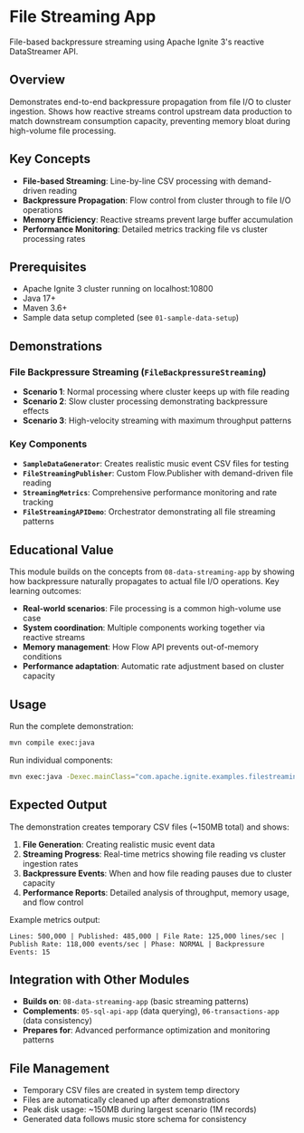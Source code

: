 # File Streaming App

File-based backpressure streaming using Apache Ignite 3's reactive DataStreamer API.

## Overview

Demonstrates end-to-end backpressure propagation from file I/O to cluster ingestion. Shows how reactive streams control upstream data production to match downstream consumption capacity, preventing memory bloat during high-volume file processing.

## Key Concepts

- **File-based Streaming**: Line-by-line CSV processing with demand-driven reading
- **Backpressure Propagation**: Flow control from cluster through to file I/O operations
- **Memory Efficiency**: Reactive streams prevent large buffer accumulation
- **Performance Monitoring**: Detailed metrics tracking file vs cluster processing rates

## Prerequisites

- Apache Ignite 3 cluster running on localhost:10800
- Java 17+
- Maven 3.6+
- Sample data setup completed (see `01-sample-data-setup`)

## Demonstrations

### File Backpressure Streaming (`FileBackpressureStreaming`)

- **Scenario 1**: Normal processing where cluster keeps up with file reading
- **Scenario 2**: Slow cluster processing demonstrating backpressure effects
- **Scenario 3**: High-velocity streaming with maximum throughput patterns

### Key Components

- **`SampleDataGenerator`**: Creates realistic music event CSV files for testing
- **`FileStreamingPublisher`**: Custom Flow.Publisher with demand-driven file reading
- **`StreamingMetrics`**: Comprehensive performance monitoring and rate tracking
- **`FileStreamingAPIDemo`**: Orchestrator demonstrating all file streaming patterns

## Educational Value

This module builds on the concepts from `08-data-streaming-app` by showing how backpressure naturally propagates to actual file I/O operations. Key learning outcomes:

- **Real-world scenarios**: File processing is a common high-volume use case
- **System coordination**: Multiple components working together via reactive streams
- **Memory management**: How Flow API prevents out-of-memory conditions
- **Performance adaptation**: Automatic rate adjustment based on cluster capacity

## Usage

Run the complete demonstration:

```bash
mvn compile exec:java
```

Run individual components:

```bash
mvn exec:java -Dexec.mainClass="com.apache.ignite.examples.filestreaming.FileBackpressureStreaming"
```

## Expected Output

The demonstration creates temporary CSV files (~150MB total) and shows:

1. **File Generation**: Creating realistic music event data
2. **Streaming Progress**: Real-time metrics showing file reading vs cluster ingestion rates
3. **Backpressure Events**: When and how file reading pauses due to cluster capacity
4. **Performance Reports**: Detailed analysis of throughput, memory usage, and flow control

Example metrics output:

```
Lines: 500,000 | Published: 485,000 | File Rate: 125,000 lines/sec | 
Publish Rate: 118,000 events/sec | Phase: NORMAL | Backpressure Events: 15
```

## Integration with Other Modules

- **Builds on**: `08-data-streaming-app` (basic streaming patterns)
- **Complements**: `05-sql-api-app` (data querying), `06-transactions-app` (data consistency)
- **Prepares for**: Advanced performance optimization and monitoring patterns

## File Management

- Temporary CSV files are created in system temp directory
- Files are automatically cleaned up after demonstrations
- Peak disk usage: ~150MB during largest scenario (1M records)
- Generated data follows music store schema for consistency
